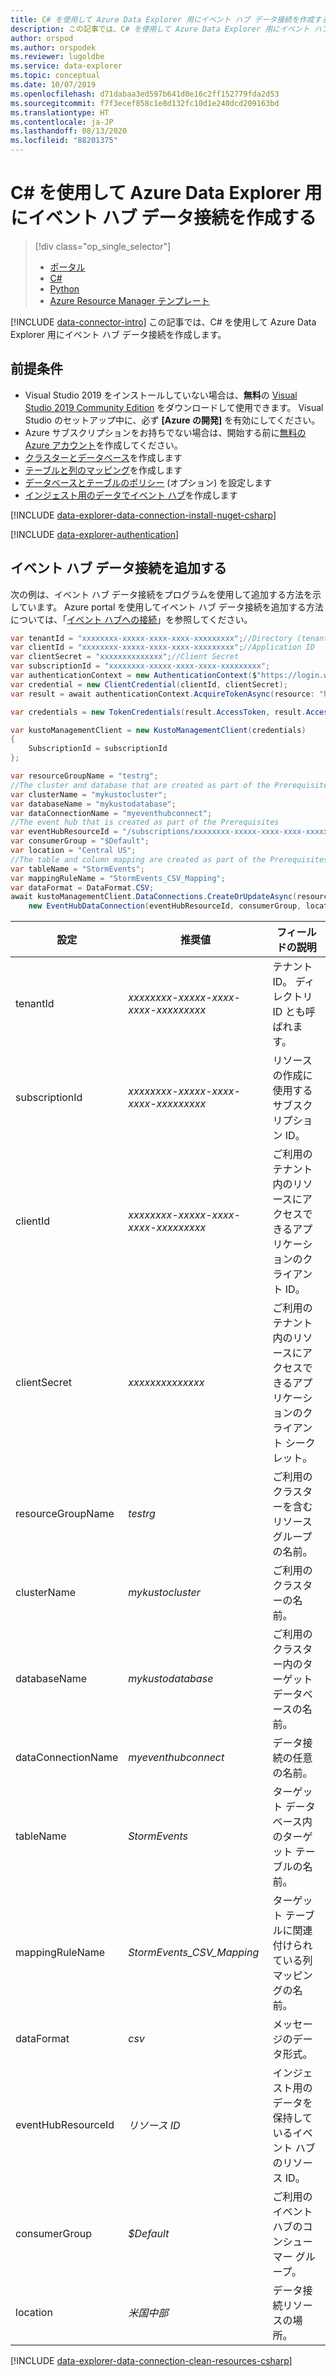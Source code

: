 ```yaml
---
title: C# を使用して Azure Data Explorer 用にイベント ハブ データ接続を作成する
description: この記事では、C# を使用して Azure Data Explorer 用にイベント ハブ データ接続を作成する方法について学習します。
author: orspod
ms.author: orspodek
ms.reviewer: lugoldbe
ms.service: data-explorer
ms.topic: conceptual
ms.date: 10/07/2019
ms.openlocfilehash: d71dabaa3ed597b641d0e16c2ff152779fda2d53
ms.sourcegitcommit: f7f3ecef858c1e8d132fc10d1e240dcd209163bd
ms.translationtype: HT
ms.contentlocale: ja-JP
ms.lasthandoff: 08/13/2020
ms.locfileid: "88201375"
---
```

# <a name="create-an-event-hub-data-connection-for-azure-data-explorer-by-using-c"></a>C# を使用して Azure Data Explorer 用にイベント ハブ データ接続を作成する

> [!div class="op_single_selector"]
> * [ポータル](ingest-data-event-hub.md)
> * [C#](data-connection-event-hub-csharp.md)
> * [Python](data-connection-event-hub-python.md)
> * [Azure Resource Manager テンプレート](data-connection-event-hub-resource-manager.md)

[!INCLUDE [data-connector-intro](includes/data-connector-intro.md)]
この記事では、C# を使用して Azure Data Explorer 用にイベント ハブ データ接続を作成します。

## <a name="prerequisites"></a>前提条件

* Visual Studio 2019 をインストールしていない場合は、**無料**の [Visual Studio 2019 Community Edition](https://www.visualstudio.com/downloads/) をダウンロードして使用できます。 Visual Studio のセットアップ中に、必ず **[Azure の開発]** を有効にしてください。
* Azure サブスクリプションをお持ちでない場合は、開始する前に[無料の Azure アカウント](https://azure.microsoft.com/free/)を作成してください。
* [クラスターとデータベース](create-cluster-database-csharp.md)を作成します
* [テーブルと列のマッピング](net-standard-ingest-data.md#create-a-table-on-your-test-cluster)を作成します
* [データベースとテーブルのポリシー](database-table-policies-csharp.md) (オプション) を設定します
* [インジェスト用のデータでイベント ハブ](ingest-data-event-hub.md#create-an-event-hub)を作成します 

[!INCLUDE [data-explorer-data-connection-install-nuget-csharp](includes/data-explorer-data-connection-install-nuget-csharp.md)]

[!INCLUDE [data-explorer-authentication](includes/data-explorer-authentication.md)]

## <a name="add-an-event-hub-data-connection"></a>イベント ハブ データ接続を追加する

次の例は、イベント ハブ データ接続をプログラムを使用して追加する方法を示しています。 Azure portal を使用してイベント ハブ データ接続を追加する方法については、「[イベント ハブへの接続](ingest-data-event-hub.md#connect-to-the-event-hub)」を参照してください。

```csharp
var tenantId = "xxxxxxxx-xxxxx-xxxx-xxxx-xxxxxxxxx";//Directory (tenant) ID
var clientId = "xxxxxxxx-xxxxx-xxxx-xxxx-xxxxxxxxx";//Application ID
var clientSecret = "xxxxxxxxxxxxxx";//Client Secret
var subscriptionId = "xxxxxxxx-xxxxx-xxxx-xxxx-xxxxxxxxx";
var authenticationContext = new AuthenticationContext($"https://login.windows.net/{tenantId}");
var credential = new ClientCredential(clientId, clientSecret);
var result = await authenticationContext.AcquireTokenAsync(resource: "https://management.core.windows.net/", clientCredential: credential);

var credentials = new TokenCredentials(result.AccessToken, result.AccessTokenType);

var kustoManagementClient = new KustoManagementClient(credentials)
{
    SubscriptionId = subscriptionId
};

var resourceGroupName = "testrg";
//The cluster and database that are created as part of the Prerequisites
var clusterName = "mykustocluster";
var databaseName = "mykustodatabase";
var dataConnectionName = "myeventhubconnect";
//The event hub that is created as part of the Prerequisites
var eventHubResourceId = "/subscriptions/xxxxxxxx-xxxxx-xxxx-xxxx-xxxxxxxxx/resourceGroups/xxxxxx/providers/Microsoft.EventHub/namespaces/xxxxxx/eventhubs/xxxxxx";
var consumerGroup = "$Default";
var location = "Central US";
//The table and column mapping are created as part of the Prerequisites
var tableName = "StormEvents";
var mappingRuleName = "StormEvents_CSV_Mapping";
var dataFormat = DataFormat.CSV;
await kustoManagementClient.DataConnections.CreateOrUpdateAsync(resourceGroupName, clusterName, databaseName, dataConnectionName, 
    new EventHubDataConnection(eventHubResourceId, consumerGroup, location: location, tableName: tableName, mappingRuleName: mappingRuleName, dataFormat: dataFormat));
```

|**設定** | **推奨値** | **フィールドの説明**|
|---|---|---|
| tenantId | *xxxxxxxx-xxxxx-xxxx-xxxx-xxxxxxxxx* | テナント ID。 ディレクトリ ID とも呼ばれます。|
| subscriptionId | *xxxxxxxx-xxxxx-xxxx-xxxx-xxxxxxxxx* | リソースの作成に使用するサブスクリプション ID。|
| clientId | *xxxxxxxx-xxxxx-xxxx-xxxx-xxxxxxxxx* | ご利用のテナント内のリソースにアクセスできるアプリケーションのクライアント ID。|
| clientSecret | *xxxxxxxxxxxxxx* | ご利用のテナント内のリソースにアクセスできるアプリケーションのクライアント シークレット。|
| resourceGroupName | *testrg* | ご利用のクラスターを含むリソース グループの名前。|
| clusterName | *mykustocluster* | ご利用のクラスターの名前。|
| databaseName | *mykustodatabase* | ご利用のクラスター内のターゲット データベースの名前。|
| dataConnectionName | *myeventhubconnect* | データ接続の任意の名前。|
| tableName | *StormEvents* | ターゲット データベース内のターゲット テーブルの名前。|
| mappingRuleName | *StormEvents_CSV_Mapping* | ターゲット テーブルに関連付けられている列マッピングの名前。|
| dataFormat | *csv* | メッセージのデータ形式。|
| eventHubResourceId | *リソース ID* | インジェスト用のデータを保持しているイベント ハブのリソース ID。 |
| consumerGroup | *$Default* | ご利用のイベント ハブのコンシューマー グループ。|
| location | *米国中部* | データ接続リソースの場所。|

[!INCLUDE [data-explorer-data-connection-clean-resources-csharp](includes/data-explorer-data-connection-clean-resources-csharp.md)]
